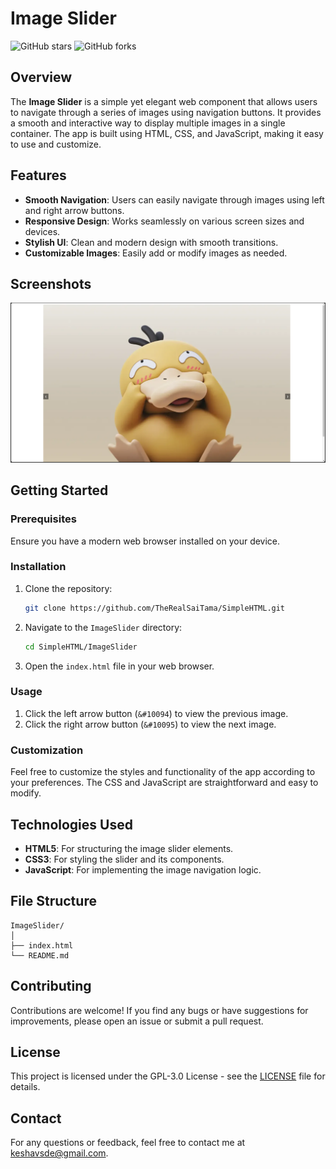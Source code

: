 # Image Slider

![GitHub stars](https://img.shields.io/github/stars/TheRealSaiTama/SimpleHTML?style=social)
![GitHub forks](https://img.shields.io/github/forks/TheRealSaiTama/SimpleHTML?style=social)

## Overview

The **Image Slider** is a simple yet elegant web component that allows users to navigate through a series of images using navigation buttons. It provides a smooth and interactive way to display multiple images in a single container. The app is built using HTML, CSS, and JavaScript, making it easy to use and customize.

## Features

- **Smooth Navigation**: Users can easily navigate through images using left and right arrow buttons.
- **Responsive Design**: Works seamlessly on various screen sizes and devices.
- **Stylish UI**: Clean and modern design with smooth transitions.
- **Customizable Images**: Easily add or modify images as needed.

## Screenshots

![Image Slider Screenshot](screenshot.png)

## Getting Started

### Prerequisites

Ensure you have a modern web browser installed on your device.

### Installation

1. Clone the repository:
   ```bash
   git clone https://github.com/TheRealSaiTama/SimpleHTML.git
   ```

2. Navigate to the `ImageSlider` directory:
   ```bash
   cd SimpleHTML/ImageSlider
   ```

3. Open the `index.html` file in your web browser.

### Usage

1. Click the left arrow button (`&#10094`) to view the previous image.
2. Click the right arrow button (`&#10095`) to view the next image.

### Customization

Feel free to customize the styles and functionality of the app according to your preferences. The CSS and JavaScript are straightforward and easy to modify.

## Technologies Used

- **HTML5**: For structuring the image slider elements.
- **CSS3**: For styling the slider and its components.
- **JavaScript**: For implementing the image navigation logic.

## File Structure

```
ImageSlider/
│
├── index.html
└── README.md
```

## Contributing

Contributions are welcome! If you find any bugs or have suggestions for improvements, please open an issue or submit a pull request.

## License

This project is licensed under the GPL-3.0 License - see the [LICENSE](../../LICENSE) file for details.

## Contact

For any questions or feedback, feel free to contact me at [keshavsde@gmail.com](mailto:keshavsde@gmail.com).

